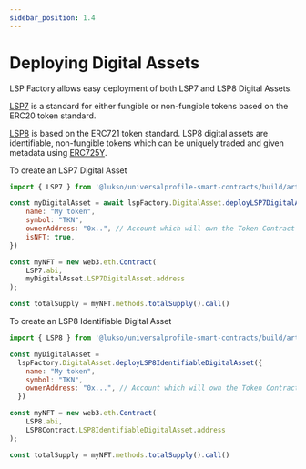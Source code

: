 ```yaml
---
sidebar_position: 1.4
---
```


# Deploying Digital Assets

LSP Factory allows easy deployment of both LSP7 and LSP8 Digital Assets. 

[LSP7](https://github.com/lukso-network/LIPs/blob/main/LSPs/LSP-7-DigitalAsset.md) is a standard for either fungible or non-fungible tokens based on the ERC20 token standard. 

[LSP8](https://github.com/lukso-network/LIPs/blob/main/LSPs/LSP-8-IdentifiableDigitalAsset.md) is based on the ERC721 token standard. LSP8 digital assets are identifiable, non-fungible tokens which can be uniquely traded and given metadata using [ERC725Y](https://github.com/ethereum/EIPs/blob/master/EIPS/eip-725.md).


To create an LSP7 Digital Asset
```javascript
import { LSP7 } from '@lukso/universalprofile-smart-contracts/build/artifacts/LSP7.json';

const myDigitalAsset = await lspFactory.DigitalAsset.deployLSP7DigitalAsset({
    name: "My token",
    symbol: "TKN",
    ownerAddress: "0x..", // Account which will own the Token Contract
    isNFT: true,
}) 

const myNFT = new web3.eth.Contract(
    LSP7.abi,
    myDigitalAsset.LSP7DigitalAsset.address
);

const totalSupply = myNFT.methods.totalSupply().call()
```

To create an LSP8 Identifiable Digital Asset
```javascript
import { LSP8 } from '@lukso/universalprofile-smart-contracts/build/artifacts/LSP8.json';

const myDigitalAsset =
  lspFactory.DigitalAsset.deployLSP8IdentifiableDigitalAsset({
    name: "My token",
    symbol: "TKN",
    ownerAddress: "0x...", // Account which will own the Token Contract
  })

const myNFT = new web3.eth.Contract(
    LSP8.abi,
    LSP8Contract.LSP8IdentifiableDigitalAsset.address
);

const totalSupply = myNFT.methods.totalSupply().call()
```